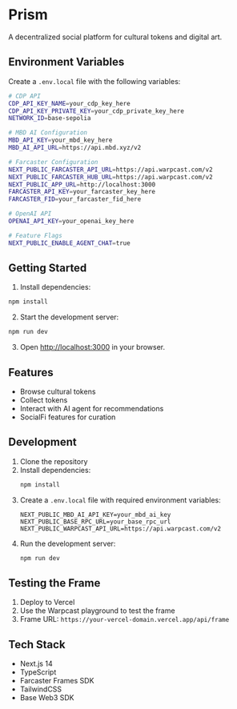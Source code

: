 # Prism

A decentralized social platform for cultural tokens and digital art.

## Environment Variables

Create a `.env.local` file with the following variables:

```bash
# CDP API
CDP_API_KEY_NAME=your_cdp_key_here
CDP_API_KEY_PRIVATE_KEY=your_cdp_private_key_here
NETWORK_ID=base-sepolia

# MBD AI Configuration
MBD_API_KEY=your_mbd_key_here
MBD_AI_API_URL=https://api.mbd.xyz/v2

# Farcaster Configuration
NEXT_PUBLIC_FARCASTER_API_URL=https://api.warpcast.com/v2
NEXT_PUBLIC_FARCASTER_HUB_URL=https://api.warpcast.com/v2
NEXT_PUBLIC_APP_URL=http://localhost:3000
FARCASTER_API_KEY=your_farcaster_key_here
FARCASTER_FID=your_farcaster_fid_here

# OpenAI API
OPENAI_API_KEY=your_openai_key_here

# Feature Flags
NEXT_PUBLIC_ENABLE_AGENT_CHAT=true
```

## Getting Started

1. Install dependencies:
```bash
npm install
```

2. Start the development server:
```bash
npm run dev
```

3. Open [http://localhost:3000](http://localhost:3000) in your browser.

## Features

- Browse cultural tokens
- Collect tokens
- Interact with AI agent for recommendations
- SocialFi features for curation

## Development

1. Clone the repository
2. Install dependencies:
   ```bash
   npm install
   ```
3. Create a `.env.local` file with required environment variables:
   ```
   NEXT_PUBLIC_MBD_AI_API_KEY=your_mbd_ai_key
   NEXT_PUBLIC_BASE_RPC_URL=your_base_rpc_url
   NEXT_PUBLIC_WARPCAST_API_URL=https://api.warpcast.com/v2
   ```
4. Run the development server:
   ```bash
   npm run dev
   ```

## Testing the Frame

1. Deploy to Vercel
2. Use the Warpcast playground to test the frame
3. Frame URL: `https://your-vercel-domain.vercel.app/api/frame`

## Tech Stack

- Next.js 14
- TypeScript
- Farcaster Frames SDK
- TailwindCSS
- Base Web3 SDK